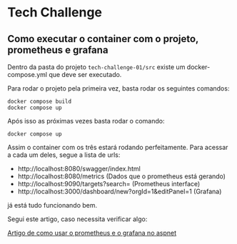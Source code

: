 # Tech Challenge

## Como executar o container com o projeto, prometheus e grafana

Dentro da pasta do projeto `tech-challenge-01/src` existe um docker-compose.yml que deve ser executado.

Para rodar o projeto pela primeira vez, basta rodar os seguintes comandos:

```shell
docker compose build
docker compose up
```

Após isso as próximas vezes basta rodar o comando:
```shell
docker compose up
```

Assim o container com os três estará rodando perfeitamente.
Para acessar a cada um deles, segue a lista de urls:

- http://localhost:8080/swagger/index.html
- http://localhost:8080/metrics (Dados que o prometheus está gerando)
- http://localhost:9090/targets?search= (Prometheus interface)
- http://localhost:3000/dashboard/new?orgId=1&editPanel=1 (Grafana)

já está tudo funcionando bem.

Segui este artigo, caso necessita verificar algo:

[Artigo de como usar o prometheus e o grafana no aspnet](https://medium.com/@faulycoelho/net-8-api-with-prometheus-and-grafana-29003adafd43)

